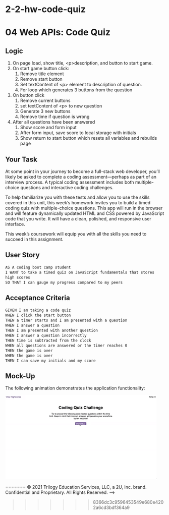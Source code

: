 # 2-2-hw-code-quiz

# 04 Web APIs: Code Quiz

## Logic

1. On page load, show title, &lt;p>description, and button to start game. 
1. On start game button click:
    1. Remove title element
    1. Remove start button
    1. Set textContent of &lt;p> element to description of question.
    1. For loop which generates 3 buttons from the question
1. On button click
    1. Remove current buttons
    1. set textContent of &lt;p> to new question
    1. Generate 3 new buttons
    1. Remove time if question is wrong 
1. After all questions have been answered
    1. Show score and form input 
    1. After form input, save score to local storage with initials
    1. Show return to start button which resets all variables and rebuilds page 

## Your Task

At some point in your journey to become a full-stack web developer, you’ll likely be asked to complete a coding assessment&mdash;perhaps as part of an interview process. A typical coding assessment includes both multiple-choice questions and interactive coding challenges. 

To help familiarize you with these tests and allow you to use the skills covered in this unit, this week’s homework invites you to build a timed coding quiz with multiple-choice questions. This app will run in the browser and will feature dynamically updated HTML and CSS powered by JavaScript code that you write. It will have a clean, polished, and responsive user interface. 

This week’s coursework will equip you with all the skills you need to succeed in this assignment.

## User Story

```
AS A coding boot camp student
I WANT to take a timed quiz on JavaScript fundamentals that stores high scores
SO THAT I can gauge my progress compared to my peers
```

## Acceptance Criteria

```
GIVEN I am taking a code quiz
WHEN I click the start button
THEN a timer starts and I am presented with a question
WHEN I answer a question
THEN I am presented with another question
WHEN I answer a question incorrectly
THEN time is subtracted from the clock
WHEN all questions are answered or the timer reaches 0
THEN the game is over
WHEN the game is over
THEN I can save my initials and my score
```

## Mock-Up

The following animation demonstrates the application functionality:

![A user clicks through an interactive coding quiz, then enters initials to save the high score before resetting and starting over.](04-web-apis-homework-demo.gif)

<!-- ## Grading Requirements

This homework is graded based on the following criteria: 

### Technical Acceptance Criteria: 40%

* Satisfies all of the preceding acceptance criteria.

### Deployment: 32%

* Application deployed at live URL.

* Application loads with no errors.

* Application GitHub URL submitted.

* GitHub repository contains application code.

### Application Quality: 15%

* Application user experience is intuitive and easy to navigate.

* Application user interface style is clean and polished.

* Application resembles the mock-up functionality provided in the homework instructions.

### Repository Quality: 13%

* Repository has a unique name.

* Repository follows best practices for file structure and naming conventions.

* Repository follows best practices for class/id naming conventions, indentation, quality comments, etc.

* Repository contains multiple descriptive commit messages.

* Repository contains quality readme file with description, screenshot, and link to deployed application.

## Review

You are required to submit BOTH of the following for review:

* The URL of the functional, deployed application.

* The URL of the GitHub repository, with a unique name and a readme describing the project.

---

<<<<<<< HEAD
© 2021 Trilogy Education Services, LLC, a 2U, Inc. brand. Confidential and Proprietary. All Rights Reserved. -->
=======
© 2021 Trilogy Education Services, LLC, a 2U, Inc. brand. Confidential and Proprietary. All Rights Reserved.
 -->
>>>>>>> 8366dc3c9596453549e680e4202a6cd3bdf364a9
